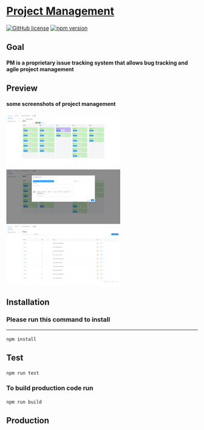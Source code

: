 # [Project Management](https://reactjs.org/)

[![GitHub license](https://img.shields.io/badge/license-MIT-blue.svg)](https://github.com/facebook/react/blob/master/LICENSE)
[![npm version](https://img.shields.io/npm/v/react.svg?style=flat)](https://www.npmjs.com/package/react)

## Goal

#### PM is a proprietary issue tracking system that allows bug tracking and agile project management

## Preview

#### some screenshots of project management

<p float="left">
  <img src="./public/image1.png" width="300" />
  <img src="./public/image2.png" width="300" /> 
  <img src="./public/image3.png" width="300" />
</p>

<!-- ![alt text](./public/image1.png "Screenshot 1")![alt text](./public/image2.png "Screenshot 2")![alt text](./public/image3.png "Screenshot 3") -->

## Installation

### Please run this command to install

<hr>

`npm install `

## Test

`npm run test`

### To build production code run

`npm run build`

## Production
